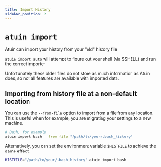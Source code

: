 ```yaml
---
title: Import History
sidebar_position: 2
---
```


# `atuin import`

Atuin can import your history from your "old" history file

`atuin import auto` will attempt to figure out your shell (via \$SHELL) and run
the correct importer

Unfortunately these older files do not store as much information as Atuin does,
so not all features are available with imported data.

## Importing from history file at a non-default location

You can use the `--from-file` option to import from a file from any location.
This is useful when for example, you are migrating your settings to a new machine.

```bash
# Bash, for example
atuin import bash --from-file "/path/to/your/.bash_history"
```

Alternatively, you can set the environment variable `$HISTFILE` to achieve
the same effect.

```bash
HISTFILE="/path/to/your/.bash_history" atuin import bash
```
